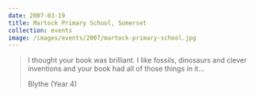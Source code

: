 ```yaml
---
date: 2007-03-19
title: Martock Primary School, Somerset
collection: events
image: /images/events/2007/martock-primary-school.jpg
---
```


> I thought your book was brilliant. I like fossils, dinosaurs and clever inventions and your book had all of those things in it...
> 
> <footer>Blythe (Year 4)</footer>
